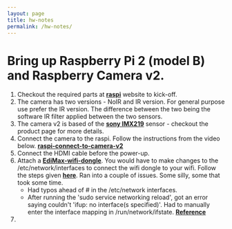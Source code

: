 ```yaml
---
layout: page
title: hw-notes
permalink: /hw-notes/
---
```


# Bring up Raspberry Pi 2 (model B) and Raspberry Camera v2.

1. Checkout the required parts at **[raspi](https://www.raspberrypi.org/)** website to kick-off.
2. The camera has two versions - NoIR and IR version. For general purpose use
prefer the IR version. The difference between the two being the software IR filter
applied between the two sensors.
3. The camera v2 is based of the **[sony IMX219](https://www.sony-semicon.co.jp/products_en/new_pro/april_2014/imx219_e.html#Figure1)** sensor - checkout the product
page for more details.
4. Connect the camera to the raspi. Follow the instructions from the video below.
**[raspi-connect-to-camera-v2](https://www.youtube.com/watch?v=T8T6S5eFpqE&)**
5. Connect the HDMI cable before the power-up.
6. Attach a **[EdiMax-wifi-dongle]()**. You would have to make changes to the /etc/network/interfaces to connect the
wifi dongle to your wifi. Follow the steps given **[here](https://raspberrypihq.com/how-to-add-wifi-to-the-raspberry-pi/)**. Ran into a couple of issues. Some silly, some that took  some time.
    - Had typos ahead of # in the /etc/network interfaces.
    - After running the 'sudo service networking reload', got an error saying couldn't 'ifup: no interface(s specified)'. Had to manually enter the interface mapping in /run/network/ifstate. **[Reference](https://unix.stackexchange.com/questions/50602/cant-ifdown-eth0-main-interface)**
7.
